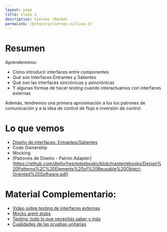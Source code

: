 ```yaml
---
layout: page
title: Clase 3
description: Viernes (Noche)
permalink: /bitacora/viernes-n/clase-3/
---
```


# Resumen

Aprenderemos:

* Cómo introducir interfaces entre componentes
* Qué son Interfaces Entrantes y Salientes
* Qué son las interfaces sincrónicas y asincrónicas
* Y algunas formas de hacer _testing_ cuando interactuamos con interfaces externas

Además, tendremos una primera aproximación a los los patrones de comunicación y a la idea de control de flujo e inversión de control.

# Lo que vemos

- [Diseño de interfaces: Entrantes/Salientes](https://docs.google.com/document/d/1LurA-bCEHhCsIPFiFg1rqfIdfe5SdS4wBePfG45nDqg/edit#)
- Code Ownership
- Mocking
- [Patrones de Diseño - Patrón Adapter] (https://github.com/dieforfree/edsebooks/blob/master/ebooks/Design%20Patterns%2C%20Elements%20of%20Reusable%20Object-Oriented%20Software.pdf)

# Material Complementario:

- [Video sobre testing de interfaces externas](https://www.youtube.com/watch?v=-p7_NUDLRB0&index=1&list=PLTpxfh7PF3OpJSMNNPaYxLJii3Xm7PPA_)
- [Mocks arent stubs](https://martinfowler.com/articles/mocksArentStubs.html)
- [Testing: todo lo que necesitás saber y más](https://docs.google.com/document/d/11mVR-4wEZhlQMDEqrfQeYLypEsrSqXv98dr78SA0Oq4)
- [Cualidades de las pruebas unitarias](https://docs.google.com/document/d/11mVR-4wEZhlQMDEqrfQeYLypEsrSqXv98dr78SA0Oq4)
